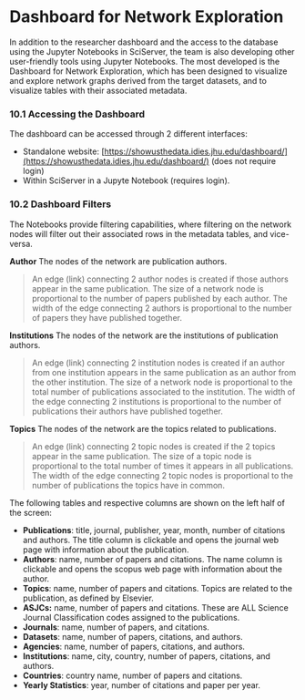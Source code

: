 # Dashboard for Network Exploration

In addition to the researcher dashboard and the access to the database using the Jupyter Notebooks in SciServer, the team is also developing other user-friendly tools using Jupyter Notebooks. The most developed is the Dashboard for Network Exploration, which has been designed to visualize and explore network graphs derived from the target datasets, and to visualize tables with their associated metadata.



### 10.1 Accessing the Dashboard

The dashboard can be accessed through 2 different interfaces:

* Standalone website: [https://showusthedata.idies.jhu.edu/dashboard/](https://showusthedata.idies.jhu.edu/dashboard/) (does not require login)
* Within SciServer in a Jupyte Notebook (requires login).



### 10.2 Dashboard Filters

The Notebooks provide filtering capabilities, where filtering on the network nodes will filter out their associated rows in the metadata tables, and vice-versa.

**Author**    The nodes of the network are publication authors.&#x20;

> An edge (link) connecting 2 author nodes is created if those authors appear in the same publication. The size of a network node is proportional to the number of papers published by each author. The width of the edge connecting 2 authors is proportional to the number of papers they have published together.

**Institutions**    The nodes of the network are the institutions of publication authors.

> An edge (link) connecting 2 institution nodes is created if an author from one institution appears in the same publication as an author from the other institution. The size of a network node is proportional to the total number of publications associated to the institution. The width of the edge connecting 2 institutions is proportional to the number of publications their authors have published together.

**Topics**    The nodes of the network are the topics related to publications.&#x20;

> An edge (link) connecting 2 topic nodes is created if the 2 topics appear in the same publication. The size of a topic node is proportional to the total number of times it appears in all publications. The width of the edge connecting 2 topic nodes is proportional to the number of publications the topics have in common.

The following tables and respective columns are shown on the left half of the screen:

* **Publications**: title, journal, publisher, year, month, number of citations and authors. The title column is clickable and opens the journal web page with information about the publication.
* **Authors**: name, number of papers and citations. The name column is clickable and opens the scopus web page with information about the author.
* **Topics**: name, number of papers and citations. Topics are related to the publication, as defined by Elsevier.
* **ASJCs:** name, number of papers and citations. These are ALL Science Journal Classification codes assigned to the publications.
* **Journals**: name, number of papers, and citations.
* **Datasets**: name, number of papers, citations, and authors.
* **Agencies**: name, number of papers, citations, and authors.
* **Institutions**: name, city, country, number of papers, citations, and authors.
* **Countries**: country name, number of papers and citations.
* **Yearly Statistics**: year, number of citations and paper per year.

